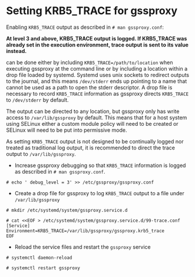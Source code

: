 # Setting KRB5_TRACE for gssproxy

Enabling `KRB5_TRACE` output as described in `# man gssproxy.conf`:

**At level 3 and above, KRB5_TRACE output is logged. If KRB5_TRACE was
already set in the execution environment, trace output is sent to its
value instead.**

can be done either by including `KRB5_TRACE=/path/to/location` when
executing gssproxy at the command line or by including a location within
a drop file loaded by systemd. Systemd uses unix sockets to redirect
outputs to the journal, and this means `/dev/stderr` ends up pointing to
a name that cannot be used as a path to open the stderr descriptor.
A drop file is necessary to record `KRB5_TRACE` information as gssproxy
directs `KRB5_TRACE` to `/dev/stderr` by default.

The output can be directed to any location, but gssproxy only has write
access to `/var/lib/gssproxy` by default. This means that for a host
system using SELinux either a custom module policy will need to be
created or SELinux will need to be put into permissive mode.

As setting `KRB5_TRACE` output is not designed to be continually logged
nor treated as traditional log output, it is recommended to direct the
trace output to `/var/lib/gssproxy`.

- Increase gssproxy debugging so that `KRB5_TRACE` information is logged
as described in `# man gssproxy.conf`.

~~~~
# echo ' debug_level = 3' >> /etc/gssproxy/gssproxy.conf
~~~~

 - Create a drop file for gssproxy to log `KRB5_TRACE` output to a file
under `/var/lib/gssproxy`

~~~~
# mkdir /etc/systemd/system/gssproxy.service.d

# cat <<EOF > /etc/systemd/system/gssproxy.service.d/99-trace.conf
[Service]
Environment=KRB5_TRACE=/var/lib/gssproxy/gssproxy.krb5_trace
EOF
~~~~

 - Reload the service files and restart the `gssproxy` service

~~~~
# systemctl daemon-reload

# systemctl restart gssproxy
~~~~
